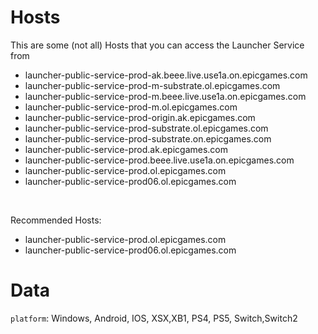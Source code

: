 # Hosts

This are some (not all) Hosts that you can access the Launcher Service from

- launcher-public-service-prod-ak.beee.live.use1a.on.epicgames.com
- launcher-public-service-prod-m-substrate.ol.epicgames.com
- launcher-public-service-prod-m.beee.live.use1a.on.epicgames.com
- launcher-public-service-prod-m.ol.epicgames.com
- launcher-public-service-prod-origin.ak.epicgames.com
- launcher-public-service-prod-substrate.ol.epicgames.com
- launcher-public-service-prod-substrate.on.epicgames.com
- launcher-public-service-prod.ak.epicgames.com
- launcher-public-service-prod.beee.live.use1a.on.epicgames.com
- launcher-public-service-prod.ol.epicgames.com
- launcher-public-service-prod06.ol.epicgames.com

<br/>

Recommended Hosts:

- launcher-public-service-prod.ol.epicgames.com
- launcher-public-service-prod06.ol.epicgames.com

# Data

`platform`: Windows, Android, IOS, XSX,XB1, PS4, PS5, Switch,Switch2
